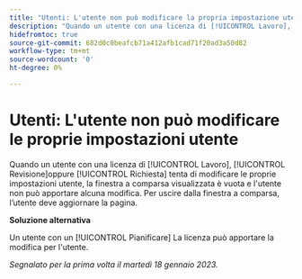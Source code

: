 ```yaml
---
title: "Utenti: L'utente non può modificare la propria impostazione utente"
description: "Quando un utente con una licenza di [!UICONTROL Lavoro], [!UICONTROL Revisione]oppure [!UICONTROL Richiesta] tenta di modificare le proprie impostazioni utente, la finestra a comparsa visualizzata è vuota e l'utente non può apportare alcuna modifica. Per uscire dalla finestra a comparsa, l'utente deve aggiornare la pagina."
hidefromtoc: true
source-git-commit: 682d0c0beafcb71a412afb1cad71f20ad3a50d82
workflow-type: tm+mt
source-wordcount: '0'
ht-degree: 0%

---
```



# Utenti: L&#39;utente non può modificare le proprie impostazioni utente

Quando un utente con una licenza di [!UICONTROL Lavoro], [!UICONTROL Revisione]oppure [!UICONTROL Richiesta] tenta di modificare le proprie impostazioni utente, la finestra a comparsa visualizzata è vuota e l&#39;utente non può apportare alcuna modifica. Per uscire dalla finestra a comparsa, l’utente deve aggiornare la pagina.

**Soluzione alternativa**

Un utente con un [!UICONTROL Pianificare] La licenza può apportare la modifica per l&#39;utente.

_Segnalato per la prima volta il martedì 18 gennaio 2023._

